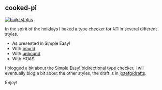 ## cooked-pi

[![build status][build]][travis]

In the spirit of the holidays I baked a type checker for λΠ in several
different styles.

 - As presented in Simple Easy!
 - With [bound][bound]
 - With [unbound][unbound]
 - With HOAS

I [blogged a bit][blog1] about the Simple Easy! bidirectional type
checker. I will eventually blog a bit about the other styles, the
draft is in [jozefg/drafts][draft].

Enjoy!

[bound]: http://hackage.haskell.org/package/bound
[unbound]: http://hackage.haskell.org/package/unbound
[blog1]: http://jozefg.bitbucket.org/posts/2014-11-22-bidir.html
[draft]: https://github.com/jozefg/drafts/blob/master/variables-are-hard.md
[build]: https://travis-ci.org/jozefg/cooked-pi.svg?branch=master
[travis]: https://travis-ci.org/jozefg/cooked-pi
